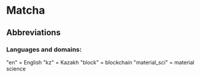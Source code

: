 # Matcha

## Abbreviations
### Languages and domains:

"en" = English
"kz" = Kazakh
"block" = blockchain
"material_sci" = material science

